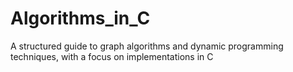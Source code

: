 # Algorithms_in_C
A structured guide to graph algorithms and dynamic programming techniques, with a focus on implementations in C

